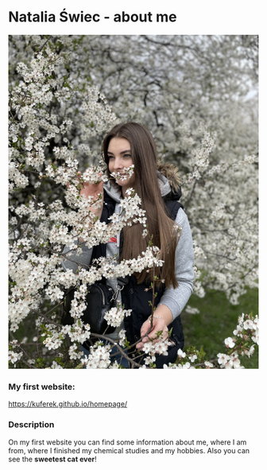 # Natalia Świec - about me

![Natalia Świec](https://github.com/kuferek/homepage/blob/main/images/Natalia.JPG?raw=true)
### My first website:

https://kuferek.github.io/homepage/

### Description 

On my first website you can find some information about me, where I am from, where I finished my chemical studies and my hobbies. Also you can see the **sweetest cat ever**! 
